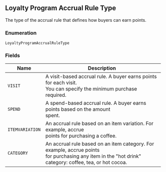 ## Loyalty Program Accrual Rule Type

The type of the accrual rule that defines how buyers can earn points.

### Enumeration

`LoyaltyProgramAccrualRuleType`

### Fields

| Name | Description |
|  --- | --- |
| `VISIT` | A visit-based accrual rule. A buyer earns points for each visit. <br>You can specify the minimum purchase required. |
| `SPEND` | A spend-based accrual rule. A buyer earns points based on the amount <br>spent. |
| `ITEMVARIATION` | An accrual rule based on an item variation. For example, accrue <br>points for purchasing a coffee. |
| `CATEGORY` | An accrual rule based on an item category. For example, accrue points <br>for purchasing any item in the "hot drink" category: coffee, tea, or hot cocoa. |

